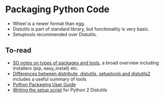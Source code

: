 Packaging Python Code
=====================

* Wheel is a newer format than egg.
* Distutils is part of standard library, but functionality is very basic.
* Setuptools recommended over Distutils.

To-read
-------

* [SO notes on types of packages and tools][so-26661475], a broad
  overview including installers (pip, easy_install) etc.
* [Differences between distribute, distutils, setuptools and
  distutils2][so-6344076] includes a useful summary of tools
* [Python Packaging User Guide][packaging]
* [Writing the setup script][setupscript] for Python 2 Distutils



[packaging]: https://packaging.python.org/
[setupscript]: https://docs.python.org/2/distutils/setupscript.html
[so-26661475]: https://stackoverflow.com/a/26661475/107294
[so-6344076]: https://stackoverflow.com/q/6344076/107294
